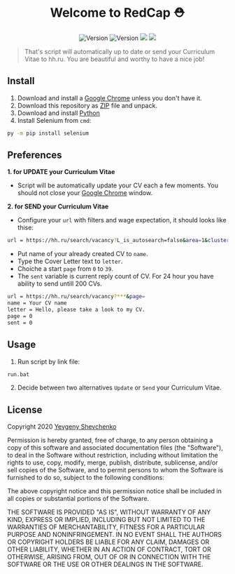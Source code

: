 <h1 align="center">Welcome to RedCap ⛑</h1>

<p align="center">
  <img alt="Version" src="https://img.shields.io/badge/Version-1.1-green.svg" />
  <img alt="Version" src="https://img.shields.io/badge/Google-Chrome-blue" />
  <img src="https://img.shields.io/badge/Python-%3E%203.8-blue.svg" />
  <img src="https://img.shields.io/badge/Selenium-%3E%203.141-blue.svg" />
</p>

> That's script will automatically up to date or send your Curriculum Vitae to hh.ru. You are beautiful and worthy to have a nice job!

## Install

1. Download and install a [Google Chrome](https://www.google.com/intl/en/chrome/) unless you don't have it.
2. Download this repository as [ZIP](https://github.com/Windslab/RedCapBot/archive/master.zip) file and unpack.
3. Download and install [Python](https://www.python.org/downloads/)
4. Install Selenium from `cmd`:

```sh
py -m pip install selenium
```

## Preferences
**1. for UPDATE your Curriculum Vitae**
* Script will be automatically update your CV each a few moments. You should not close your [Google Chrome](https://www.google.com/intl/en/chrome/) window.

**2. for SEND your Curriculum Vitae**
* Configure your `url` with filters and wage expectation, it should looks like thise:
```sh
url = https://hh.ru/search/vacancy?L_is_autosearch=false&area=1&clusters=true&enable_snippets=true&text=Engineer&page=
```
* Put name of your already created CV to `name`.
* Type the Cover Letter text to `letter`.
* Choiche a start `page` from `0` to `39`.
* The `sent` variable is current reply count of CV. For 24 hour you have ability to send untill 200 CVs.

```sh
url = https://hh.ru/search/vacancy?***&page=
name = Your CV name
letter = Hello, please take a look to my CV.
page = 0
sent = 0
```

## Usage

1. Run script by link file:

```sh
run.bat
```

2. Decide between two alternatives `Update` or `Send` your Curriculum Vitae.

## License

Copyright 2020 [Yevgeny Shevchenko](https://github.com/windslab/RedCap)

Permission is hereby granted, free of charge, to any person obtaining a copy of this software and associated documentation files (the "Software"), to deal in the Software without restriction, including without limitation the rights to use, copy, modify, merge, publish, distribute, sublicense, and/or sell copies of the Software, and to permit persons to whom the Software is furnished to do so, subject to the following conditions:

The above copyright notice and this permission notice shall be included in all copies or substantial portions of the Software.

THE SOFTWARE IS PROVIDED "AS IS", WITHOUT WARRANTY OF ANY KIND, EXPRESS OR IMPLIED, INCLUDING BUT NOT LIMITED TO THE WARRANTIES OF MERCHANTABILITY, FITNESS FOR A PARTICULAR PURPOSE AND NONINFRINGEMENT. IN NO EVENT SHALL THE AUTHORS OR COPYRIGHT HOLDERS BE LIABLE FOR ANY CLAIM, DAMAGES OR OTHER LIABILITY, WHETHER IN AN ACTION OF CONTRACT, TORT OR OTHERWISE, ARISING FROM, OUT OF OR IN CONNECTION WITH THE SOFTWARE OR THE USE OR OTHER DEALINGS IN THE SOFTWARE.
